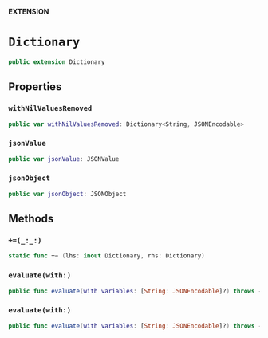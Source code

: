 **EXTENSION**

# `Dictionary`
```swift
public extension Dictionary
```

## Properties
### `withNilValuesRemoved`

```swift
public var withNilValuesRemoved: Dictionary<String, JSONEncodable>
```

### `jsonValue`

```swift
public var jsonValue: JSONValue
```

### `jsonObject`

```swift
public var jsonObject: JSONObject
```

## Methods
### `+=(_:_:)`

```swift
static func += (lhs: inout Dictionary, rhs: Dictionary)
```

### `evaluate(with:)`

```swift
public func evaluate(with variables: [String: JSONEncodable]?) throws -> JSONValue
```

### `evaluate(with:)`

```swift
public func evaluate(with variables: [String: JSONEncodable]?) throws -> JSONObject
```
